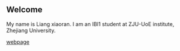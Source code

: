 ## Welcome 

My name is Liang xiaoran. 
I am an IBI1 student at ZJU-UoE institute, Zhejiang University.

[webpage](https://c.zju.edu.cn/) 
